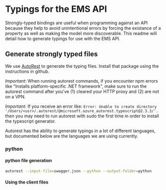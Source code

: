 # Typings for the EMS API

Strongly-typed bindings are useful when programming against an API because they help to avoid unintentional errors by forcing the existance of a property as well as making the model more discoverable. This readme will detail how to generate typings for use with the EMS API.

## Generate strongly typed files

We use [AutoRest](https://github.com/Azure/autorest) to generate the typing files. Install that package using the instructions in github.

*Important*: When running autorest commands, if you encounter npm errors like "Installs platform-specific .NET framework", make sure to run the autorest command after you've (1) cleared your HTTP proxy and (2) are not on a VPN.

*Important*: If you receive an error like: `Error: Unable to create directory '/Users/<usr>/.autorest/@microsoft.azure_autorest.typescript@2.3.3/'.` then you may need to run autorest with sudo the first time in order to install the typescript generator.


Autorest has the ability to generate typings in a lot of different languages, but documented below are the languages we are using currently.

### python

#### python file generation

```bash
autorest --input-file=swagger.json --python --output-folder=python
```

#### Using the client files
